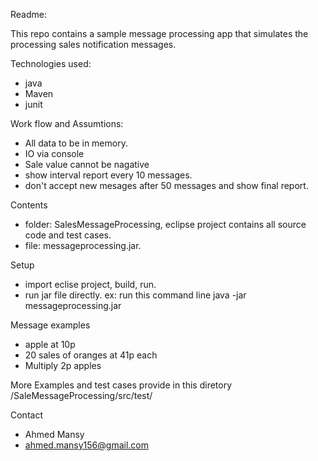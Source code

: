Readme:

  This repo contains a sample message processing app that simulates the processing sales notification messages.

Technologies used:
- java
- Maven
- junit

Work flow and Assumtions:
- All data to be in memory.
- IO via console
- Sale value cannot be nagative
- show interval report every 10 messages.
- don't accept new mesages after 50 messages and show final report.

Contents
- folder: SalesMessageProcessing, eclipse project contains all source code and test cases.
- file: messageprocessing.jar.

Setup
- import eclise project, build, run.
- run jar file directly.
	ex: run this command line
	java -jar messageprocessing.jar 
  


Message examples
- apple at 10p
- 20 sales of oranges at 41p each
- Multiply 2p apples

More Examples and test cases provide in this diretory
	/SaleMessageProcessing/src/test/

Contact
  - Ahmed Mansy
  - ahmed.mansy156@gmail.com

